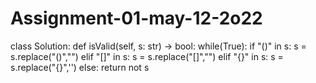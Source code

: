 # Assignment-01-may-12-2o22
class Solution:
    def isValid(self, s: str) -> bool:
        while(True):
            if "()" in s:
                s = s.replace("()","")
            elif "[]" in s:
                s = s.replace("[]","")
            elif "{}" in s:
                s = s.replace("{}",'')
            else:
                return not s
